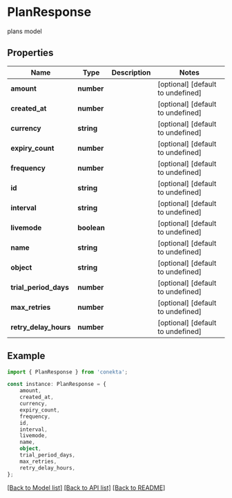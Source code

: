 # PlanResponse

plans model

## Properties

Name | Type | Description | Notes
------------ | ------------- | ------------- | -------------
**amount** | **number** |  | [optional] [default to undefined]
**created_at** | **number** |  | [optional] [default to undefined]
**currency** | **string** |  | [optional] [default to undefined]
**expiry_count** | **number** |  | [optional] [default to undefined]
**frequency** | **number** |  | [optional] [default to undefined]
**id** | **string** |  | [optional] [default to undefined]
**interval** | **string** |  | [optional] [default to undefined]
**livemode** | **boolean** |  | [optional] [default to undefined]
**name** | **string** |  | [optional] [default to undefined]
**object** | **string** |  | [optional] [default to undefined]
**trial_period_days** | **number** |  | [optional] [default to undefined]
**max_retries** | **number** |  | [optional] [default to undefined]
**retry_delay_hours** | **number** |  | [optional] [default to undefined]

## Example

```typescript
import { PlanResponse } from 'conekta';

const instance: PlanResponse = {
    amount,
    created_at,
    currency,
    expiry_count,
    frequency,
    id,
    interval,
    livemode,
    name,
    object,
    trial_period_days,
    max_retries,
    retry_delay_hours,
};
```

[[Back to Model list]](../README.md#documentation-for-models) [[Back to API list]](../README.md#documentation-for-api-endpoints) [[Back to README]](../README.md)
